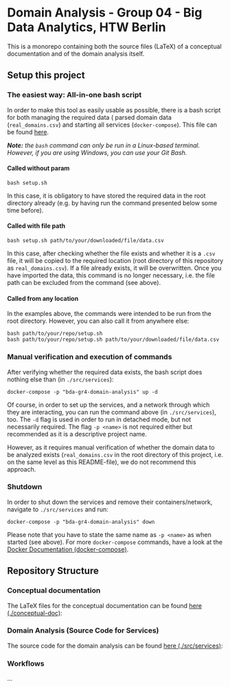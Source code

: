 # Domain Analysis - Group 04 - Big Data Analytics, HTW Berlin

This is a monorepo containing both the source files (LaTeX) of a conceptual documentation and of the domain analysis
itself.

[comment]: <> (TODO: describe why...)

## Setup this project

### The easiest way: All-in-one bash script

In order to make this tool as easily usable as possible, there is a bash script for both managing the required data (
parsed domain data (`real_domains.csv`) and starting all services (`docker-compose`). This file can be
found [here](./setup.sh).

_**Note:** the `bash` command can only be run in a Linux-based terminal. However, if you are using Windows, you can use
your Git Bash._

#### Called without param

```shell
bash setup.sh
```

In this case, it is obligatory to have stored the required data in the root directory already (e.g. by having run the
command presented below some time before).

#### Called with file path

```shell
bash setup.sh path/to/your/downloaded/file/data.csv
```

In this case, after checking whether the file exists and whether it is a `.csv` file, it will be copied to the required
location (root directory of this repository as `real_domains.csv`). If a file already exists, it will be overwritten.
Once you have imported the data, this command is no longer necessary, i.e. the file path can be excluded from the
command (see above).

#### Called from any location

In the examples above, the commands were intended to be run from the root directory. However, you can also call it from
anywhere else:

```shell
bash path/to/your/repo/setup.sh 
bash path/to/your/repo/setup.sh path/to/your/downloaded/file/data.csv
```

### Manual verification and execution of commands

After verifying whether the required data exists, the bash script does nothing else than (in `./src/services`):

```shell
docker-compose -p "bda-gr4-domain-analysis" up -d
```

Of course, in order to set up the services, and a network through which they are interacting, you can run the command above (in `./src/services`), too. The `-d` flag is used
in order to run in detached mode, but not necessarily required. The flag `-p <name>` is not required either but
recommended as it is a descriptive project name.

However, as it requires manual verification of whether the domain data to be analyzed exists (`real_domains.csv` in the
root directory of this project, i.e. on the same level as this README-file), we do not recommend this approach.

### Shutdown

In order to shut down the services and remove their containers/network, navigate to `./src/services` and run:

```shell
docker-compose -p "bda-gr4-domain-analysis" down
```

Please note that you have to state the same name as `-p <name>` as when started (see above). For more `docker-compose` commands, have a look at the [Docker Documentation (docker-compose)](https://docs.docker.com/engine/reference/commandline/compose/).

## Repository Structure

### Conceptual documentation

The LaTeX files for the conceptual documentation can be found [here (./conceptual-doc)](./conceptual-doc):

### Domain Analysis (Source Code for Services)

The source code for the domain analysis can be found [here (./src/services)](./src/services):

### Workflows

...

[comment]: <> (TODO: Add workflows)
